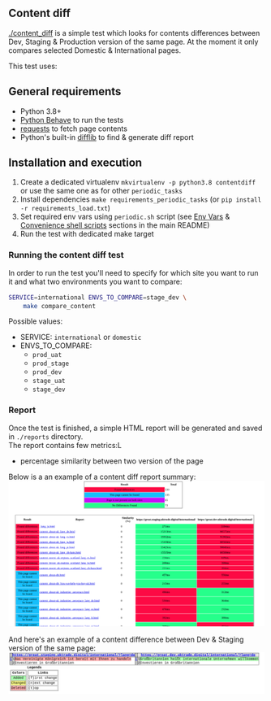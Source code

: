 Content diff
------------

[./content_diff](./content_diff) is a simple test which looks for contents differences between Dev, Staging & Production
version of the same page.
At the moment it only compares selected Domestic & International pages.

This test uses:

## General requirements

* Python 3.8+
* [Python Behave](https://pypi.org/project/behave/) to run the tests
* [requests](http://docs.python-requests.org/en/master/) to fetch page contents
* Python's built-in [difflib](https://docs.python.org/3.8/library/difflib.html) to find & generate diff report


## Installation and execution

1. Create a dedicated virtualenv `mkvirtualenv -p python3.8 contentdiff` or use the same one as for other `periodic_tasks`
2. Install dependencies `make requirements_periodic_tasks` (or `pip install -r requirements_load.txt`)
3. Set required env vars using `periodic.sh` script (see [Env Vars](../../../README.md#env-vars) & [Convenience shell scripts](../../../README.md#Convenience-shell-scripts) sections in the main README)
4. Run the test with dedicated make target


### Running the content diff test

In order to run the test you'll need to specify for which site you want to run it and what two environments you want to compare:

```bash
SERVICE=international ENVS_TO_COMPARE=stage_dev \
    make compare_content
```

Possible values:

* SERVICE: `international` or `domestic`
* ENVS_TO_COMPARE:
    * `prod_uat`
    * `prod_stage`
    * `prod_dev`
    * `stage_uat`
    * `stage_dev`


### Report

Once the test is finished, a simple HTML report will be generated and saved in `./reports` directory.  
The report contains few metrics:L

* percentage similarity between two version of the page

Below is a an example of a content diff report summary:
![an example content diff report summary](./docs/content-diff-report.png)


And here's an example of a content difference between Dev & Staging version of the same page:
![an example page content diff report](./docs/content-diff-example.png)
